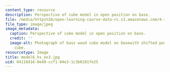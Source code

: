 ```yaml
---
content_type: resource
description: Perspective of cube model in open position on base.
file: /media/https%3A/open-learning-course-data-rc.s3.amazonaws.com/4-111-introduction-to-architecture-environmental-design-spring-2014/04118d160e49ccf104e31c3b6191fe25_model6_hs_ex3.jpg
file_type: image/jpeg
image_metadata:
  caption: Perspective of cube model in open position on base.
  credit: ''
  image-alt: Photograph of bass wood cube model on basewith shifted portions of the
    cube.
resourcetype: Image
title: model6_hs_ex3.jpg
uid: 04118d16-0e49-ccf1-04e3-1c3b6191fe25
---
```

